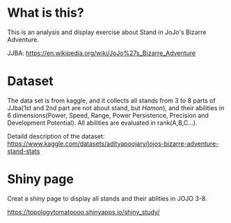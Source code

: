 # What is this?

This is an analysis and display exercise about Stand in JoJo's Bizarre Adventure.

JJBA: https://en.wikipedia.org/wiki/JoJo%27s_Bizarre_Adventure

# Dataset

The data set is from kaggle, and it collects all stands from 3 to 8 parts of JJba(1st and 2nd part are not about stand, but *Hamon*), and their abilities in 6 dimensions(Power, Speed, Range, Power Persistence, Precision and Development Potential). All abilities are evaluated in rank(A,B,C...).

Detaild description of the dataset: https://www.kaggle.com/datasets/adityapoojary/jojos-bizarre-adventure-stand-stats

# Shiny page
Creat a shiny page to display all stands and their ablities in JOJO 3-8.

https://topologytomatoooo.shinyapps.io/shiny_study/
